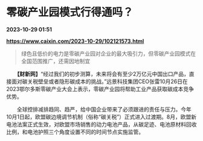# 零碳产业园模式行得通吗？

**2023-10-29 01:51**

**https://www.caixin.com/2023-10-29/102121573.html**

> 绿色且低价的电力是零碳产业园对企业的最大吸引力，但零碳产业园模式在全国范围推广，还需因地制宜

  

　　**【财新网】**“经过我们的初步测算，未来将会有至少2万亿元中国出口产品，直接面对碳关税壁垒或者隐形碳成本的挑战。”远景科技集团CEO张雷10月26日在2023鄂尔多斯零碳产业大会上表示，零碳产业园将帮助工业产品获取碳成本竞争优势。

　　全球控排减排趋同、趋严，给中国企业带来了必须跟进的责任与压力。今年10月1日起，欧盟碳边境调节机制（俗称“碳关税”）正式进入过渡期。8月，欧盟新电池法案正式生效，对欧盟市场销售的动力电池产品，从碳足迹、电池原材料回收比例，和电池护照三个角度设置不同的时间节点实施监管。